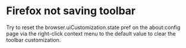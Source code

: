 Firefox not saving toolbar
======================
Try to reset the browser.uiCustomization.state pref on the 
about:config page via the right-click context menu to the 
default value to clear the toolbar customization. 


